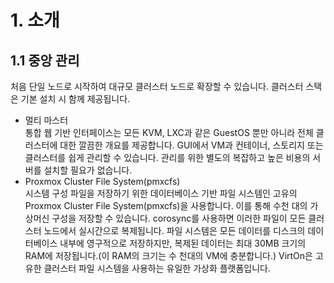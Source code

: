 # 1. 소개

## 1.1 중앙 관리
처음 단일 노드로 시작하여 대규모 클러스터 노드로 확장할 수 있습니다. 클러스터 스택은 기본 설치 시 함께 제공됩니다.<br>
* 멀티 마스터<br>
통합 웹 기반 인터페이스는 모든 KVM, LXC과 같은 GuestOS 뿐만 아니라 전체 클러스터에 대한 깔끔한 개요를 제공합니다. GUI에서 VM과 컨테이너, 스토리지 또는 클러스터를 쉽게 관리할 수 있습니다. 관리를 위한 별도의 복잡하고 높은 비용의 서버를 설치할 필요가 없습니다.
* Proxmox Cluster File System(pmxcfs)<br>
시스템 구성 파일을 저장하기 위한 데이터베이스 기반 파일 시스템인 고유의 Proxmox Cluster File System(pmxcfs)을 사용합니다. 이를 통해 수천 대의 가상머신 구성을 저장할 수 있습니다. corosync를 사용하면 이러한 파일이 모든 클러스터 노드에서 실시간으로 복제됩니다. 파일 시스템은 모든 데이터를 디스크의 데이터베이스 내부에 영구적으로 저장하지만, 복제된 데이터는 최대 30MB 크기의 RAM에 저장됩니다.(이 RAM의 크기는 수 천대의 VM에 충분합니다.)
VirtOn은 고유한 클러스터 파일 시스템을 사용하는 유일한 가상화 플랫폼입니다.
